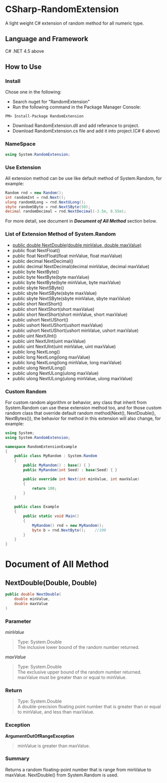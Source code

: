 # CSharp-RandomExtension
A light weight C# extension of random method for all numeric type.

## Language and Framework
C# .NET 4.5 above

## How to Use
### Install
Chose one in the following:
- Search nuget for "RandomExtension"
- Run the following command in the Package Manager Console:
```
PM> Install-Package RandomExtension
```
- Download RandomExtension.dll and add referance to project.
- Download RandomExtension.cs file and add it into project.(C# 6 above)

### NameSpace
```C#
using System.RandomExtension;
```

### Use Extension
All extension method can be use like default method of System.Random, for example:
```C#
Random rnd = new Random();
int randomInt = rnd.Next();
ulong randomULong = rnd.NextULong();
sbyte randomSByte = rnd.NextSByte(50);
decimal randomDecimal = rnd.NextDecimal(-3.5m, 8.55m);
```
For more detail, see document in ***Document of All Method*** section below.

### List of Extension Method of System.Random
- [public double NextDouble(double minValue, double maxValue)](#nextdoubledouble-double)
- public float NextFloat()
- public float NextFloat(float minValue, float maxValue)
- public decimal NextDecimal()
- public decimal NextDecimal(decimal minValue, decimal maxValue)
- public byte NextByte()
- public byte NextByte(byte maxValue)
- public byte NextByte(byte minValue, byte maxValue)
- public sbyte NextSByte()
- public sbyte NextSByte(sbyte maxValue)
- public sbyte NextSByte(sbyte minValue, sbyte maxValue)
- public short NextShort()
- public short NextShort(short maxValue)
- public short NextShort(short minValue, short maxValue)
- public ushort NextUShort()
- public ushort NextUShort(ushort maxValue)
- public ushort NextUShort(ushort minValue, ushort maxValue)
- public uint NextUInt()
- public uint NextUInt(uint maxValue)
- public uint NextUInt(uint minValue, uint maxValue)
- public long NextLong()
- public long NextLong(long maxValue)
- public long NextLong(long minValue, long maxValue)
- public ulong NextULong()
- public ulong NextULong(ulong maxValue)
- public ulong NextULong(ulong minValue, ulong maxValue)

### Custom Random
For custom random algorithm or behavior, any class that inherit from System.Random can use these extension method too, and for those custom random class that override default random method(Next(), NextDouble(), NextBytes()), the behavior for method in this extension will also change, for example:
```C#
using System;
using System.RandomExtension;

namespace RandomExtensionExample
{
    public class MyRandom : System.Random
    {
        public MyRandom() : base() { }
        public MyRandom(int Seed) : base(Seed) { }

        public override int Next(int minValue, int maxValue)
        {
            return 100;
        }
    }

    public class Example
    {
        public static void Main()
        {
            MyRandom() rnd = new MyRandom();
            byte b = rnd.NextByte();    //100
        }
    }
}
```

# Document of All Method
## NextDouble(Double, Double)
```C#
public double NextDouble(
    double minValue,
    double maxValue
)
```
### Parameter
*minValue*
> Type: System.Double  
> The inclusive lower bound of the random number returned.

*maxValue*
> Type: System.Double  
> The exclusive upper bound of the random number returned. maxValue must be greater than or equal to minValue.

### Return
> Type: System.Double  
> A double-precision floating point number that is greater than or equal to minValue, and less than maxValue.

### Exception
**ArgumentOutOfRangeException**
> minValue is greater than maxValue.

### Summary
Returns a random floating-point number that is range from minValue to maxValue. NextDouble() from System.Random is used.
